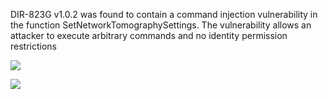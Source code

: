 DIR-823G v1.0.2 was found to contain a command injection vulnerability in the function SetNetworkTomographySettings. The vulnerability allows an attacker to execute arbitrary commands and no identity permission restrictions

![](C:\Users\liuke\Desktop\2701C61DB690EC1515CAF3A2A34A2686.png)

![](C:\Users\liuke\Desktop\8DD291D16E850E5193708AE59A5992A1.png)

<img title="" src="file:///C:/Users/liuke/Desktop/028430F776458E101122D7471BB55EE2.png" alt="" data-align="left">
